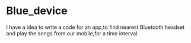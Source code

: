 # Blue_device
I have a idea to write a code for an app,to find nearest Bluetooth headset and play the songs from our mobile,for a time interval.
